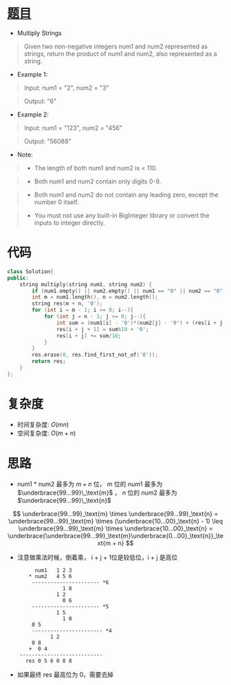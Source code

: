 # [题目](https://leetcode.com/problems/multiply-strings/)

* Multiply Strings

> Given two non-negative integers num1 and num2 represented as strings, return the product of num1 and num2, also represented as a string.

* Example 1:

> Input: num1 = "2", num2 = "3"

> Output: "6"

* Example 2:

> Input: num1 = "123", num2 = "456"

> Output: "56088"

* Note:

>- The length of both num1 and num2 is < 110.

>- Both num1 and num2 contain only digits 0-9.

>- Both num1 and num2 do not contain any leading zero, except the number 0 itself.

>- You must not use any built-in BigInteger library or convert the inputs to integer directly.


# 代码

```cpp
class Solution{
public:
    string multiply(string num1, string num2) {
        if (num1.empty() || num2.empty() || num1 == "0" || num2 == "0") return "0";
        int m = num1.length(), n = num2.length();
        string res(m + n, '0');
        for (int i = m - 1; i >= 0; i--){
            for (int j = n - 1; j >= 0; j--){
                int sum = (num1[i] - '0')*(num2[j] - '0') + (res[i + j + 1] - '0');
                res[i + j + 1] = sum%10 + '0';
                res[i + j] += sum/10;
            }
        }
        res.erase(0, res.find_first_not_of('0'));
        return res;
    }
};
```

# 复杂度

* 时间复杂度: $O(mn)$
* 空间复杂度: $O(m + n)$

# 思路

* num1 * num2 最多为 $m + n$ 位， $m$ 位的 $num1$ 最多为 $\underbrace{99...99}\_\text{m}$ ， $n$ 位的 $num2$ 最多为 $\underbrace{99...99}\_\text{n}$ 

$$
\underbrace{99...99}_\text{m} \times \underbrace{99...99}_\text{n} = \underbrace{99...99}_\text{m} \times (\underbrace{10...00}_\text{n} - 1) \leq \underbrace{99...99}_\text{m} \times \underbrace{10...00}_\text{n} = \underbrace{\underbrace{99...99}_\text{m}\underbrace{0...00}_\text{n}}_\text{m + n}
$$

* 注意做乘法时候，倒着乘， i + j + 1位是较低位，i + j 是高位
```
	     num1   1 2 3
	   * num2   4 5 6
	    ---------------------- *6
	              1 8
	            1 2
                  0 6
	    ---------------------- *5
	            1 5
                  1 0
		0 5
	    ----------------------- *4
	          1 2
		0 8                          
	   +  0 4                       
	---------------------------
	  res 0 5 6 0 8 8
```
* 如果最终 res 最高位为 0，需要去掉 
	        
